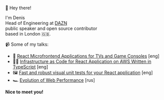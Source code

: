 👋 Hey there!

I'm Denis \
Head of Engineering at [DAZN](https://dazn.com/) \
public speaker and open source contributor \
based in London 🇬🇧.

📹 Some of my talks:  
- 🍿 [React Microfrontend Applications for TVs and Game Consoles](https://portal.gitnation.org/contents/react-microfrontend-applications-for-tvs-and-game-consoles) [eng]
- 👨‍🚀 [Infrastructure as Code for React Application on AWS Written in TypeScript](https://www.youtube.com/watch?v=sbZn5RCITMo) [eng]
- 🖼️ [Fast and robust visual unit tests for your React application](https://www.youtube.com/watch?v=vHnCGTV08Os) [eng]
- 🏎️ [Evolution of Web Performance](https://www.youtube.com/watch?v=gNw1g_yib4Q) [rus]

**Nice to meet you!**
